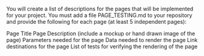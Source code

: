 You will create a list of descriptions for the pages that will be implemented for your project.
You must add a file PAGE_TESTING.md to your repository and provide the following for each page (at least 5 independent pages):


Page Title
Page Description (include a mockup or hand drawn image of the page)
Parameters needed for the page
Data needed to render the page
Link destinations for the page
List of tests for verifying the rendering of the page
